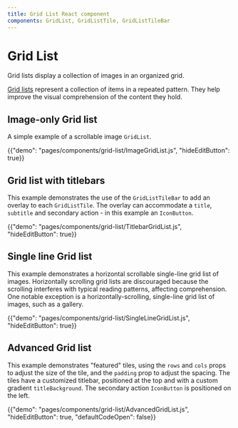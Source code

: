```yaml
---
title: Grid List React component
components: GridList, GridListTile, GridListTileBar
---
```


# Grid List

<p class="description">Grid lists display a collection of images in an organized grid.</p>

[Grid lists](https://material.io/design/components/image-lists.html) represent a collection of items in a repeated pattern. They help improve the visual comprehension of the content they hold.

## Image-only Grid list

A simple example of a scrollable image `GridList`.

{{"demo": "pages/components/grid-list/ImageGridList.js", "hideEditButton": true}}

## Grid list with titlebars

This example demonstrates the use of the `GridListTileBar` to add an overlay to each `GridListTile`.
The overlay can accommodate a `title`, `subtitle` and secondary action - in this example an `IconButton`.

{{"demo": "pages/components/grid-list/TitlebarGridList.js", "hideEditButton": true}}

## Single line Grid list

This example demonstrates a horizontal scrollable single-line grid list of images.
Horizontally scrolling grid lists are discouraged because the scrolling interferes with typical reading patterns, affecting comprehension.
One notable exception is a horizontally-scrolling, single-line grid list of images, such as a gallery.

{{"demo": "pages/components/grid-list/SingleLineGridList.js", "hideEditButton": true}}

## Advanced Grid list

This example demonstrates "featured" tiles, using the `rows` and `cols` props to adjust the size of the tile, and the `padding` prop to adjust the spacing.
The tiles have a customized titlebar, positioned at the top and with a custom gradient `titleBackground`.
The secondary action `IconButton` is positioned on the left.

{{"demo": "pages/components/grid-list/AdvancedGridList.js", "hideEditButton": true, "defaultCodeOpen": false}}

